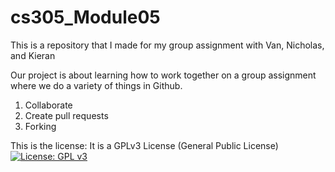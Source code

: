 # cs305_Module05
This is a repository that I made for my group assignment with Van, Nicholas, and Kieran

Our project is about learning how to work together on a group assignment where we do a variety of things in Github.
  1. Collaborate
  2. Create pull requests
  3. Forking


This is the license: It is a GPLv3 License (General Public License)
[![License: GPL v3](https://img.shields.io/badge/License-GPLv3-blue.svg)](https://www.gnu.org/licenses/gpl-3.0)
